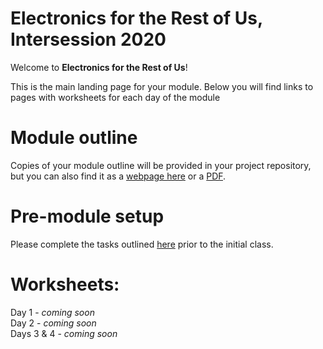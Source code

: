 # Electronics for the Rest of Us, Intersession 2020

Welcome to **Electronics for the Rest of Us**!

This is the main landing page for your module. Below you will find links to pages with worksheets for each day of the module


<!---

<iframe src="https://docs.google.com/presentation/d/e/2PACX-1vSjyUEk9jOYf-5aYJUT898qN1qxw7Wohn-kOoniaOgfy6GhPRpMB6abZJhIzAUnB0eh0NBa9N4Dh82f/embed?start=false&loop=false&delayms=15000" frameborder="0" width="640" height="389" allowfullscreen="true" mozallowfullscreen="true" webkitallowfullscreen="true"></iframe>
<br>
[View slides in PDF format](slides.pdf)
<br>
-->

# Module outline
Copies of your module outline will be provided in your project repository, but you can also find it as a [webpage here](eru-outline.md) or a [PDF](eru-outline.pdf).


# Pre-module setup 
Please complete the tasks outlined [here](eru-setup.md) prior to the initial class.

# Worksheets:
<!--
[Day 1](eru-day1-2.md)
[Day 2](eru-day2.md)
[Days 3 & 4](eru-day3-4.md)
-->
Day 1 - *coming soon*  
Day 2 - *coming soon*  
Days 3 & 4 - *coming soon*